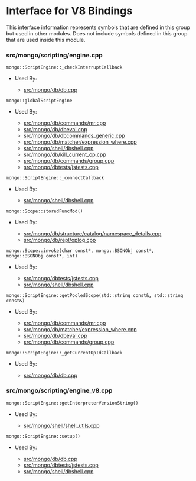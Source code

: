 
# Interface for V8 Bindings
This interface information represents symbols that are defined in this group but used in other modules.  Does not include symbols defined in this group that are used inside this module.

### src/mongo/scripting/engine.cpp

<div></div>

    mongo::ScriptEngine::_checkInterruptCallback

- Used By:

    - [src/mongo/db/db.cpp](../../../../process\_management/mongos\_and\_mongod\_mains)

<div></div>

    mongo::globalScriptEngine

- Used By:

    - [src/mongo/db/commands/mr.cpp](../../../../queries/database\_commands)
    - [src/mongo/db/dbeval.cpp](../../../../queries/database\_commands)
    - [src/mongo/db/dbcommands\_generic.cpp](../../../../queries/database\_commands)
    - [src/mongo/db/matcher/expression\_where.cpp](../../../../queries/core\_query\_system)
    - [src/mongo/shell/dbshell.cpp](../../../../mongo\_shell/mongo\_shell)
    - [src/mongo/db/kill\_current\_op.cpp](../../../../queries/client\_and\_operation\_tracking)
    - [src/mongo/db/commands/group.cpp](../../../../queries/database\_commands)
    - [src/mongo/dbtests/jstests.cpp](../../../../tests/unit\_tests)

<div></div>

    mongo::ScriptEngine::_connectCallback

- Used By:

    - [src/mongo/shell/dbshell.cpp](../../../../mongo\_shell/mongo\_shell)

<div></div>

    mongo::Scope::storedFuncMod()

- Used By:

    - [src/mongo/db/structure/catalog/namespace\_details.cpp](../../../../storage/storage\_layer\_structure)
    - [src/mongo/db/repl/oplog.cpp](../../../../replication/data\_sync)

<div></div>

    mongo::Scope::invoke(char const*, mongo::BSONObj const*, mongo::BSONObj const*, int)

- Used By:

    - [src/mongo/dbtests/jstests.cpp](../../../../tests/unit\_tests)
    - [src/mongo/shell/dbshell.cpp](../../../../mongo\_shell/mongo\_shell)

<div></div>

    mongo::ScriptEngine::getPooledScope(std::string const&, std::string const&)

- Used By:

    - [src/mongo/db/commands/mr.cpp](../../../../queries/database\_commands)
    - [src/mongo/db/matcher/expression\_where.cpp](../../../../queries/core\_query\_system)
    - [src/mongo/db/dbeval.cpp](../../../../queries/database\_commands)
    - [src/mongo/db/commands/group.cpp](../../../../queries/database\_commands)

<div></div>

    mongo::ScriptEngine::_getCurrentOpIdCallback

- Used By:

    - [src/mongo/db/db.cpp](../../../../process\_management/mongos\_and\_mongod\_mains)

### src/mongo/scripting/engine\_v8.cpp

<div></div>

    mongo::ScriptEngine::getInterpreterVersionString()

- Used By:

    - [src/mongo/shell/shell\_utils.cpp](../../../../mongo\_shell/mongo\_shell)

<div></div>

    mongo::ScriptEngine::setup()

- Used By:

    - [src/mongo/db/db.cpp](../../../../process\_management/mongos\_and\_mongod\_mains)
    - [src/mongo/dbtests/jstests.cpp](../../../../tests/unit\_tests)
    - [src/mongo/shell/dbshell.cpp](../../../../mongo\_shell/mongo\_shell)
